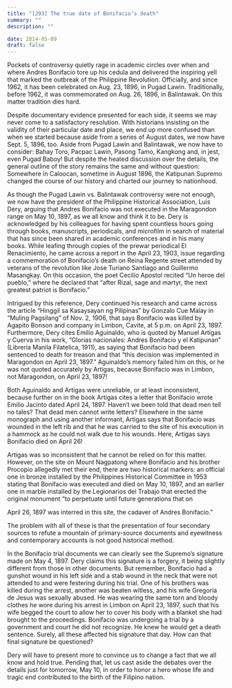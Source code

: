 ```yaml
---
title: "[293] The true date of Bonifacio’s death"
summary: ""
description: ""

date: 2014-05-09
draft: false
---
```



Pockets of controversy quietly rage in academic circles over when and where Andres Bonifacio tore up his cedula and delivered the inspiring yell that marked the outbreak of the Philippine Revolution. Officially, and since 1962, it has been celebrated on Aug. 23, 1896, in Pugad Lawin. Traditionally, before 1962, it was commemorated on Aug. 26, 1896, in Balintawak. On this matter tradition dies hard.

Despite documentary evidence presented for each side, it seems we may never come to a satisfactory resolution. With historians insisting on the validity of their particular date and place, we end up more confused than when we started because aside from a series of August dates, we now have Sept. 5, 1896, too. Aside from Pugad Lawin and Balintawak, we now have to consider: Bahay Toro, Pacpac Lawin, Pasong Tamo, Kangkong and, in jest, even Pugad Baboy! But despite the heated discussion over the details, the general outline of the story remains the same and without question: Somewhere in Caloocan, sometime in August 1896, the Katipunan Supremo changed the course of our history and charted our journey to nationhood.

As though the Pugad Lawin vs. Balintawak controversy were not enough, we now have the president of the Philippine Historical Association, Luis Dery, arguing that Andres Bonifacio was not executed in the Maragondon range on May 10, 1897, as we all know and think it to be. Dery is acknowledged by his colleagues for having spent countless hours going through books, manuscripts, periodicals, and microfilm in search of material that has since been shared in academic conferences and in his many books. While leafing through copies of the prewar periodical El Renacimiento, he came across a report in the April 23, 1903, issue regarding a commemoration of Bonifacio’s death on Reina Regente street attended by veterans of the revolution like Jose Turiano Santiago and Guillermo Masangkay. On this occasion, the poet Cecilio Apostol recited “Un heroe del pueblo,” where he declared that “after Rizal, sage and martyr, the next greatest patriot is Bonifacio.”

Intrigued by this reference, Dery continued his research and came across the article “Hinggil sa Kasaysayan ng Pilipinas” by Gonzalo Cue Malay in “Muling Pagsilang” of Nov. 2, 1906, that says Bonifacio was killed by Agapito Bonson and company in Limbon, Cavite, at 5 p.m. on April 23, 1897. Furthermore, Dery cites Emilio Aguinaldo, who is quoted by Manuel Artigas y Cuerva in his work, “Glorias nacionales: Andres Bonifacio y el Katipunan” (Libreria Manila Filatelica, 1911), as saying that Bonifacio had been sentenced to death for treason and that “this decision was implemented in Maragondon on April 23, 1897.” Aguinaldo’s memory failed him on this, or he was not quoted accurately by Artigas, because Bonifacio was in Limbon, not Maragondon, on April 23, 1897!

Both Aguinaldo and Artigas were unreliable, or at least inconsistent, because further on in the book Artigas cites a letter that Bonifacio wrote Emilio Jacinto dated April 24, 1897. Haven’t we been told that dead men tell no tales? That dead men cannot write letters? Elsewhere in the same monograph and using another informant, Artigas says that Bonifacio was wounded in the left rib and that he was carried to the site of his execution in a hammock as he could not walk due to his wounds. Here, Artigas says Bonifacio died on April 26!

Artigas was so inconsistent that he cannot be relied on for this matter. However, on the site on Mount Nagpatong where Bonifacio and his brother Procopio allegedly met their end, there are two historical markers: an official one in bronze installed by the Philippines Historical Committee in 1953 stating that Bonifacio was executed and died on May 10, 1897, and an earlier one in marble installed by the Legionarios del Trabajo that erected the original monument “to perpetuate until future generations that on

April 26, 1897 was interred in this site, the cadaver of Andres Bonifacio.”

The problem with all of these is that the presentation of four secondary sources to refute a mountain of primary-source documents and eyewitness and contemporary accounts is not good historical method.

In the Bonifacio trial documents we can clearly see the Supremo’s signature made on May 4, 1897. Dery claims this signature is a forgery, it being slightly different from those in other documents. But remember, Bonifacio had a gunshot wound in his left side and a stab wound in the neck that were not attended to and were festering during his trial. One of his brothers was killed during the arrest, another was beaten witless, and his wife Gregoria de Jesus was sexually abused. He was wearing the same torn and bloody clothes he wore during his arrest in Limbon on April 23, 1897, such that his wife begged the court to allow her to cover his body with a blanket she had brought to the proceedings. Bonifacio was undergoing a trial by a government and court he did not recognize. He knew he would get a death sentence. Surely, all these affected his signature that day. How can that final signature be questioned?

Dery will have to present more to convince us to change a fact that we all know and hold true. Pending that, let us cast aside the debates over the details just for tomorrow, May 10, in order to honor a hero whose life and tragic end contributed to the birth of the Filipino nation.
